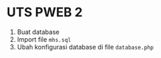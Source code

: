 # UTS PWEB 2

1. Buat database
2. Import file `mhs.sql`
3. Ubah konfigurasi database di file `database.php`
